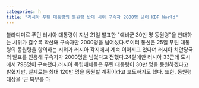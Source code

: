 ```yaml
---
categories: h
title: "러시아 푸틴 대통령의 동원령 반대 시위 구속자 2000명 넘어 KDF World"
---
```

블라디미르 푸틴 러시아 대통령이 지난 21일 발표한 "예비군 30만 명 동원령"을 반대하는 시위가 갈수록 확산돼 구속자만 2000명을 넘어섰다.로이터 통신은 25일 푸틴 대통령의 동원령을 항의하는 시위가 러시아 각지에서 계속 이어지고 있다며 러시아 치안당국의 발표를 인용해 구속자가 2000명을 넘었다고 전했다.24일에만 러시아 33군데 도시에서 798명이 구속됐다.러시아 독립매체들은 푸틴 대통령이 30만 명을 동원하겠다고 밝혔지만, 실제로는 최대 120만 명을 동원할 계획이라고 보도하기도 했다. 또한, 동원령 대상을 ‘군 복무를 마